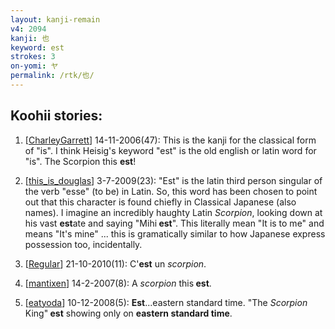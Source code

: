 ```yaml
---
layout: kanji-remain
v4: 2094
kanji: 也
keyword: est
strokes: 3
on-yomi: ヤ
permalink: /rtk/也/
---
```


## Koohii stories: 

1) [<a href="http://kanji.koohii.com/profile/CharleyGarrett">CharleyGarrett</a>] 14-11-2006(47): This is the kanji for the classical form of &quot;is&quot;. I think Heisig&#039;s keyword &quot;est&quot; is the old english or latin word for &quot;is&quot;. The Scorpion this <strong>est</strong>!

2) [<a href="http://kanji.koohii.com/profile/this_is_douglas">this_is_douglas</a>] 3-7-2009(23): &quot;Est&quot; is the latin third person singular of the verb &quot;esse&quot; (to be) in Latin. So, this word has been chosen to point out that this character is found chiefly in Classical Japanese (also names). I imagine an incredibly haughty Latin <em>Scorpion</em>, looking down at his vast <strong>est</strong>ate and saying &quot;Mihi<strong> est</strong>&quot;. This literally mean &quot;It is to me&quot; and means &quot;It&#039;s mine&quot; ... this is gramatically similar to how Japanese express possession too, incidentally.

3) [<a href="http://kanji.koohii.com/profile/Regular">Regular</a>] 21-10-2010(11): C&#039;<strong>est</strong> un <em>scorpion</em>.

4) [<a href="http://kanji.koohii.com/profile/mantixen">mantixen</a>] 14-2-2007(8): A <em>scorpion</em> this<strong> est</strong>.

5) [<a href="http://kanji.koohii.com/profile/eatyoda">eatyoda</a>] 10-12-2008(5): <strong>Est</strong>...eastern standard time. &quot;The <em>Scorpion</em> King&quot;<strong> est</strong> showing only on <strong>eastern standard time</strong>.

